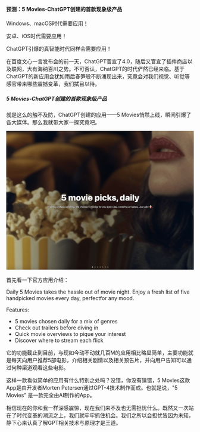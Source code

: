 #### 预测：5 Movies-ChatGPT创建的首款现象级产品

Windows、macOS时代需要应用！

安卓、iOS时代需要应用！

ChatGPT引爆的真智能时代同样会需要应用！

在百度文心一言发布会的前一天，ChatGPT官宣了4.0，随后又官宣了插件商店以及联网，大有海纳百川之势。不可否认，ChatGPT的时代俨然已经来临。基于ChatGPT的新应用会犹如雨后春笋般不断涌现出来，究竟会对我们视觉、听觉等感官带来哪些震撼变革，我们拭目以待。

##### 5 Movies-ChatGPT创建的首款现象级产品
就是这么的触不及防，ChatGPT创建的应用——5 Movies悄然上线，瞬间引爆了各大媒体。那么我就带大家一探究竟吧。

![5 Movies](../img/c600ddb8d6c7a14b5442056fd77bd18.png)

首先看一下官方应用介绍：

Daily 5 Movies takes the hassle out of movie night. Enjoy a fresh list of five handpicked movies every day, perfectfor any mood.

Features:

+ 5 movies chosen daily for a mix of genres
+ Check out trailers before diving in
+ Quick movie overviews to pique your interest
+ Discover where to stream each flick

它的功能截止到目前，与现如今动不动就几百M的应用相比略显简单，主要功能就是每天向用户推荐5部电影，介绍相关剧情以及相关预告片，并向用户告知可以通过何种渠道观看这些电影。

这样一款看似简单的应用有什么特别之处吗？没错，你没有猜错，5 Movies这款App是由开发者Morten Petersen通过GPT-4技术制作而成。也就是说，"5 Movies" 是一款完全由AI制作的App。

相信现在的你和我一样深感震惊，现在我们来不及也无需担忧什么。既然又一次站在了时代变革的潮流之上，我们就牢牢抓住机会。我们之所以会担忧皆因为未知，静下心来认真了解GPT相关技术与原理才是王道。